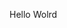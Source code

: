 Hello Wolrd





















































































































































































































































































































































































































































































































































































































































































































































































































































































































































































































































































































































































































































































































































































































































































































































































































































































































































































































































































































































































































































































































































































































































































































































































































































































































































































































































































































































































































































































































































































































































































































































































































































































































































































































































































































































































































































































































































































































































































































































































































































































































































































































































































































































































































































































































































































































































































































































































































































































































































































































































































































































































































































































































































































































































































































































































































































































































